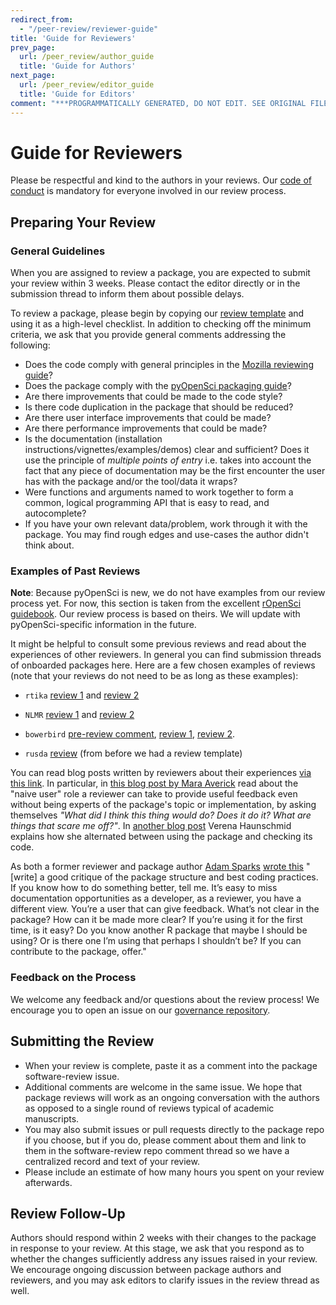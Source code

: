 ```yaml
---
redirect_from:
  - "/peer-review/reviewer-guide"
title: 'Guide for Reviewers'
prev_page:
  url: /peer_review/author_guide
  title: 'Guide for Authors'
next_page:
  url: /peer_review/editor_guide
  title: 'Guide for Editors'
comment: "***PROGRAMMATICALLY GENERATED, DO NOT EDIT. SEE ORIGINAL FILES IN /content***"
---
```

# Guide for Reviewers

Please be respectful and kind to the authors in your reviews. Our [code of conduct](coc) is mandatory for everyone involved in our review process.

## Preparing Your Review

### General Guidelines

When you are assigned to review a package, you are expected to submit your review within 3 weeks. Please contact the editor directly or in the submission thread to inform them about possible delays. 

To review a package, please begin by copying our [review template](../appendices/templates#review-template) and using it as a high-level checklist. In addition to checking off the minimum criteria, we ask that you provide general comments addressing the following:
- Does the code comply with general principles in the [Mozilla reviewing guide](https://mozillascience.github.io/codeReview/review.html)?
- Does the package comply with the [pyOpenSci packaging guide](../packaging/packaging_guide)?
- Are there improvements that could be made to the code style?
- Is there code duplication in the package that should be reduced?
- Are there user interface improvements that could be made?
- Are there performance improvements that could be made?
- Is the documentation (installation instructions/vignettes/examples/demos) clear and sufficient? Does it use the principle of *multiple points of entry* i.e. takes into account the fact that any piece of documentation may be the first encounter the user has with the package and/or the tool/data it wraps?
- Were functions and arguments named to work together to form a common, logical programming API that is easy to read, and autocomplete?
- If you have your own relevant data/problem, work through it with the package. You may find rough edges and use-cases the author didn't think about.

### Examples of Past Reviews

**Note**: Because pyOpenSci is new, we do not have examples from our review process yet. For now, this section is taken from the excellent [rOpenSci guidebook](https://ropensci.github.io/dev_guide/reviewerguide.html#experience-from-past-reviewers). Our review process is based on theirs. We will update with pyOpenSci-specific information in the future.

It might be helpful to consult some previous reviews and read about the experiences of other reviewers. In general you can find submission threads of onboarded packages here. Here are a few chosen examples of reviews (note that your reviews do not need to be as long as these examples):


* `rtika` [review 1](https://github.com/ropensci/software-review/issues/191#issuecomment-367166658) and [review 2](https://github.com/ropensci/software-review/issues/191#issuecomment-368254623)

* `NLMR` [review 1](https://github.com/ropensci/software-review/issues/188#issuecomment-368042693) and [review 2](https://github.com/ropensci/software-review/issues/188#issuecomment-369310831)

* `bowerbird` [pre-review comment](https://github.com/ropensci/software-review/issues/139#issuecomment-322713737), [review 1](https://github.com/ropensci/software-review/issues/139#issuecomment-342380870), [review 2](https://github.com/ropensci/software-review/issues/139#issuecomment-342724843).

* `rusda` [review](https://github.com/ropensci/software-review/issues/18#issuecomment-120445737) (from before we had a review template)

You can read blog posts written by reviewers about their experiences [via this link](https://ropensci.org/tags/reviewer/). In particular, in [this blog post by Mara Averick](https://ropensci.org/blog/2017/08/22/first-package-review/) read about the "naive user" role a reviewer can take to provide useful feedback even without being experts of the package's topic or implementation, by asking themselves _"What did I think this thing would do? Does it do it? What are things that scare me off?"_. In [another blog post](https://ropensci.org/blog/2017/09/08/first-review-experiences/) Verena Haunschmid explains how she alternated between using the package and checking its code.

As both a former reviewer and package author [Adam Sparks](https://adamhsparks.github.io/) [wrote this](https://twitter.com/adamhsparks/status/898132036451303425) "[write] a good critique of the package structure and best coding practices. If you know how to do something better, tell me. It’s easy to miss documentation opportunities as a developer, as a reviewer, you have a different view. You’re a user that can give feedback. What’s not clear in the package? How can it be made more clear? If you’re using it for the first time, is it easy? Do you know another R package that maybe I should be using? Or is there one I’m using that perhaps I shouldn’t be? If you can contribute to the package, offer."


### Feedback on the Process

We welcome any feedback and/or questions about the review process! We encourage you to open an issue on our [governance repository](https://github.com/pyOpenSci/governance).

## Submitting the Review
- When your review is complete, paste it as a comment into the package software-review issue.
- Additional comments are welcome in the same issue. We hope that package reviews will work as an ongoing conversation with the authors as opposed to a single round of reviews typical of academic manuscripts.
- You may also submit issues or pull requests directly to the package repo if you choose, but if you do, please comment about them and link to them in the software-review repo comment thread so we have a centralized record and text of your review.
- Please include an estimate of how many hours you spent on your review afterwards.

## Review Follow-Up
Authors should respond within 2 weeks with their changes to the package in response to your review.  At this stage, we ask that you respond as to whether the changes sufficiently address any issues raised in your review. We encourage ongoing discussion between package authors and reviewers, and you may ask editors to clarify issues in the review thread as well.

